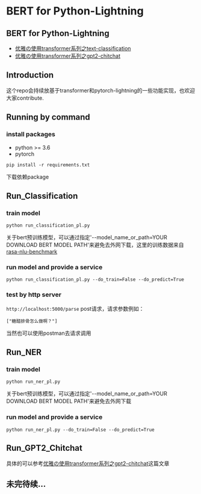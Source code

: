 # BERT for Python-Lightning
## BERT for Python-Lightning
- [优雅の使用transformer系列之text-classification](https://www.jianshu.com/p/37346c8873bb)
- [优雅の使用transformer系列之gpt2-chitchat](https://www.jianshu.com/p/2b82105acb90)

## Introduction
这个repo会持续放基于transformer和pytorch-lightning的一些功能实现，也欢迎大家contribute.

## Running by command
### install packages
 - python >= 3.6
 - pytorch
```
pip install -r requirements.txt
```
下载依赖package

## Run_Classification
### train model
```
python run_classification_pl.py
```
关于bert预训练模型，可以通过指定'--model_name_or_path=YOUR DOWNLOAD BERT MODEL PATH'来避免去外网下载，这里的训练数据来自[rasa-nlu-benchmark](https://github.com/nghuyong/rasa-nlu-benchmark)

### run model and provide a service
```
python run_classification_pl.py --do_train=False --do_predict=True
```

### test by http server
`http://localhost:5000/parse` post请求，请求参数例如：
```
["糖醋排骨怎么做啊？"]
```
当然也可以使用postman去请求调用

## Run_NER
### train model
```
python run_ner_pl.py
```
关于bert预训练模型，可以通过指定'--model_name_or_path=YOUR DOWNLOAD BERT MODEL PATH'来避免去外网下载

### run model and provide a service
```
python run_ner_pl.py --do_train=False --do_predict=True
```

## Run_GPT2_Chitchat
具体的可以参考[优雅の使用transformer系列之gpt2-chitchat](https://www.jianshu.com/p/2b82105acb90)这篇文章

## 未完待续...

